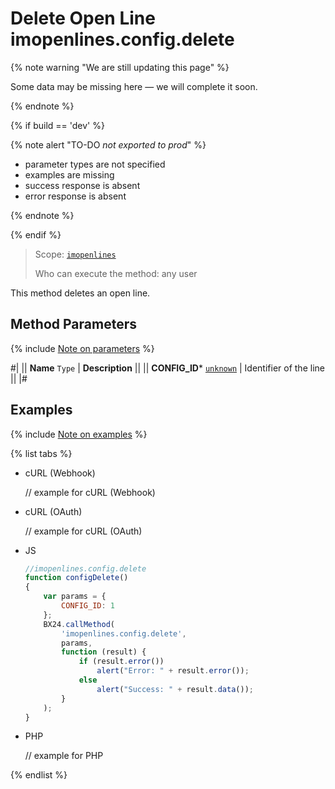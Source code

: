 # Delete Open Line imopenlines.config.delete

{% note warning "We are still updating this page" %}

Some data may be missing here — we will complete it soon.

{% endnote %}

{% if build == 'dev' %}

{% note alert "TO-DO _not exported to prod_" %}

- parameter types are not specified
- examples are missing
- success response is absent
- error response is absent

{% endnote %}

{% endif %}

> Scope: [`imopenlines`](../../scopes/permissions.md)
>
> Who can execute the method: any user

This method deletes an open line.

## Method Parameters

{% include [Note on parameters](../../../_includes/required.md) %}

#|
|| **Name**
`Type` | **Description** ||
|| **CONFIG_ID***
[`unknown`](../../data-types.md) | Identifier of the line ||
|#

## Examples

{% include [Note on examples](../../../_includes/examples.md) %}

{% list tabs %}

- cURL (Webhook)

    // example for cURL (Webhook)

- cURL (OAuth)

    // example for cURL (OAuth)

- JS

    ```js
    //imopenlines.config.delete
    function configDelete()
    {
        var params = {
            CONFIG_ID: 1
        };
        BX24.callMethod(
            'imopenlines.config.delete',
            params,
            function (result) {
                if (result.error())
                    alert("Error: " + result.error());
                else
                    alert("Success: " + result.data());
            }
        );
    }
    ```

- PHP

    // example for PHP

{% endlist %}